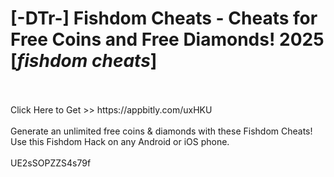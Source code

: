 # [-DTr-] Fishdom Cheats - Cheats for Free Coins and Free Diamonds! 2025 [*fishdom cheats*]
<br>
<br>Click Here to Get >> https://appbitly.com/uxHKU

<br>
<br>Generate an unlimited free coins & diamonds with these Fishdom Cheats! Use this Fishdom Hack on any Android or iOS phone.
<br>
<br>UE2sSOPZZS4s79f


